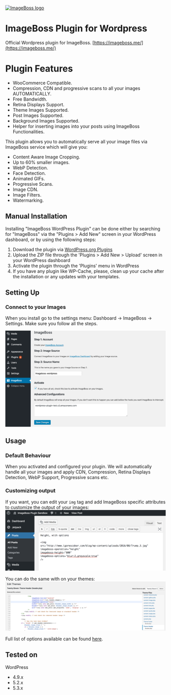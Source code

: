[![ImageBoss logo](https://img.imageboss.me/width/180/https://imageboss.me/emails/logo-2@2x.png)](https://imageboss.me)

# ImageBoss Plugin for Wordpress

Official Wordpress plugin for ImageBoss.
[https://imageboss.me/](https://imageboss.me/)

# Plugin Features
* WooCommerce Compatible.
* Compression, CDN and progressive scans to all your images AUTOMATICALLY.
* Free Bandwidth.
* Retina Displays Support.
* Theme Images Supported.
* Post Images Supported.
* Background Images Supported.
* Helper for inserting images into your posts using ImageBoss Functionalities.

This plugin allows you to automatically serve all your image files via ImageBoss service which will give you:
* Content Aware Image Cropping.
* Up to 60% smaller images.
* WebP Detection.
* Face Detection.
* Animated GIFs.
* Progressive Scans.
* Image CDN.
* Image Filters.
* Watermarking.

## Manual Installation
Installing "ImageBoss WordPress Plugin" can be done either by searching for "ImageBoss" via the "Plugins > Add New" screen in your WordPress dashboard, or by using the following steps:

1. Download the plugin via [WordPress.org Plugins](https://wordpress.org/plugins/imageboss)
2. Upload the ZIP file through the 'Plugins > Add New > Upload' screen in your WordPress dashboard
3. Activate the plugin through the 'Plugins' menu in WordPress
4. If you have any plugin like WP-Cache, please, clean up your cache after the installation or any updates with your templates.

## Setting Up

### Connect to your Images
When you install go to the settings menu: Dashboard -> ImageBoss -> Settings. Make sure you follow all the steps.

[![Settings](./assets/screenshot-1.png)](https://imageboss.me)

## Usage

### Default Behaviour
When you activated and configured your plugin. We will automatically handle all your images and apply CDN, Compression, Retina Displays Detection, WebP Support, Progressive scans etc.

### Customizing output
If you want, you can edit your `img` tag and add ImageBoss specific attributes to customize the output of your images:
[![Customizing Image Output](./assets/screenshot-2.png)](https://imageboss.me)

You can do the same with on your themes:
[![Customizing Image Output](./assets/screenshot-3.png)](https://imageboss.me)

Full list of options available can be found <a href="https://github.com/imageboss/imageboss-web#usage">here</a>.

## Tested on
WordPress
  - 4.9.x
  - 5.2.x
  - 5.3.x
